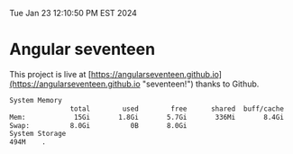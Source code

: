 Tue Jan 23 12:10:50 PM EST 2024

# Angular seventeen


This project is live at [https://angularseventeen.github.io](https://angularseventeen.github.io "seventeen!") thanks to Github.

```bash
System Memory
               total        used        free      shared  buff/cache   available
Mem:            15Gi       1.8Gi       5.7Gi       336Mi       8.4Gi        13Gi
Swap:          8.0Gi          0B       8.0Gi
System Storage
494M	.
```
```bash
